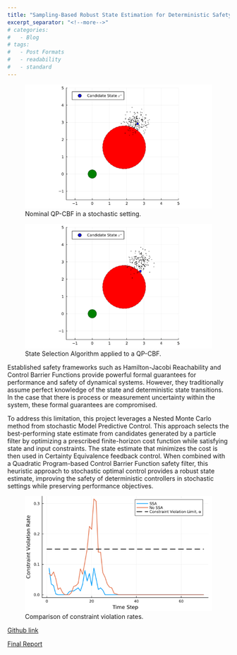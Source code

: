 ```yaml
---
title: "Sampling-Based Robust State Estimation for Deterministic Safety Controllers"
excerpt_separator: "<!--more-->"
# categories:
#   - Blog
# tags:
#   - Post Formats
#   - readability
#   - standard
---
```


<figure>
  <img src="/assets/images/noSSA.gif" alt=""/>
  <figcaption>Nominal QP-CBF in a stochastic setting.</figcaption>
</figure>

<figure>
  <img src="/assets/images/SSA.gif" alt=""/>
  <figcaption>State Selection Algorithm applied to a QP-CBF.</figcaption>
</figure>




Established safety frameworks such as Hamilton-Jacobi Reachability and Control Barrier Functions provide powerful formal guarantees for performance and safety of dynamical systems. However, they traditionally assume perfect knowledge of the state and deterministic state transitions. In the case that there is process or measurement uncertainty within the system, these formal guarantees are compromised. 

To address this limitation, this project leverages a Nested Monte Carlo method from stochastic Model Predictive Control. This approach selects the best-performing state estimate from candidates generated by a particle filter by optimizing a prescribed finite-horizon cost function while satisfying state and input constraints. The state estimate that minimizes the cost is then used in Certainty Equivalence feedback control. When combined with a Quadratic Program-based Control Barrier Function safety filter, this heuristic approach to stochastic optimal control provides a robust state estimate, improving the safety of deterministic controllers in stochastic settings while preserving performance objectives.

<figure>
  <img src="/assets/images/constraint_violation_edited.png" alt=""/>
  <figcaption>Comparison of constraint violation rates.</figcaption>
</figure>



[Github link](https://github.com/MarfredBarrera/State-Selection-Algorithm)

[Final Report](/assets/report.pdf)
